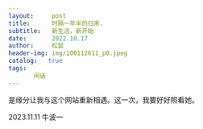 ```yaml
---
layout:     post
title:      时隔一年半的归来.
subtitle:   新生活，新开始
date:       2022.10.17
author:     松鼠
header-img: img/100112611_p0.jpeg
catalog:   true
tags:
       闲话
---
```

是缘分让我与这个网站重新相遇。这一次，我要好好照看她。

2023.11.11
牛波一
